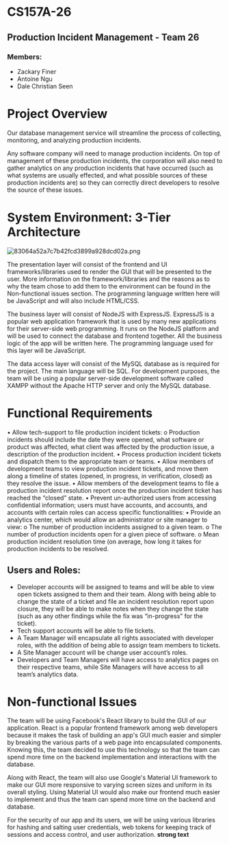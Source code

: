 # CS157A-26
## **Production Incident Management - Team 26**
### Members:
* Zackary Finer
* Antoine Ngu
* Dale Christian Seen

# Project Overview
Our database management service will streamline the process of collecting, monitoring, and analyzing production incidents.

Any software company will need to manage production incidents. On top of management of these production incidents, the corporation will also need to gather analytics on any production incidents that have occurred (such as what systems are usually effected, and what possible sources of these production incidents are) so they can correctly direct developers to resolve the source of these issues.

# System Environment: 3-Tier Architecture

![83064a52a7c7b42fcd3899a928dcd02a.png](:/01988e3dd53c497aa0cf61b100e623fe)

The presentation layer will consist of the frontend and UI frameworks/libraries used to render the GUI that will be presented to the user. More information on the framework/libraries and the reasons as to why the team chose to add them to the environment can be found in the Non-functional issues section. The programming language written here will be JavaScript and will also include HTML/CSS.

The business layer will consist of NodeJS with ExpressJS. ExpressJS is a popular web application framework that is used by many new applications for their server-side web programming. It runs on the NodeJS platform and will be used to connect the database and frontend together. All the business logic of the app will be written here. The programming language used for this layer will be JavaScript.

The data access layer will consist of the MySQL database as is required for the project. The main language will be SQL. For development purposes, the team will be using a popular server-side development software called XAMPP without the Apache HTTP server and only the MySQL database.  

# Functional Requirements
•	Allow tech-support to file production incident tickets:
o	Production incidents should include the date they were opened, what software or product was affected, what client was affected by the production issue, a description of the production incident.
•	Process production incident tickets and dispatch them to the appropriate team or teams.
•	Allow members of development teams to view production incident tickets, and move them along a timeline of states (opened, in progress, in verification, closed) as they resolve the issue.
•	Allow members of the development teams to file a production incident resolution report once the production incident ticket has reached the “closed” state.
•	Prevent un-authorized users from accessing confidential information; users must have accounts, and accounts, and accounts with certain roles can access specific functionalities:
•	Provide an analytics center, which would allow an administrator or site manager to view:
o	The number of production incidents assigned to a given team.
o	The number of production incidents open for a given piece of software.
o	Mean production incident resolution time (on average, how long it takes for production incidents to be resolved.

## Users and Roles:
- Developer accounts will be assigned to teams and will be able to view open tickets assigned to them and their team. Along with being able to change the state of a ticket and file an incident resolution report upon closure, they will be able to make notes when they change the state (such as any other findings while the fix was “in-progress” for the ticket).
- Tech support accounts will be able to file tickets.
- A Team Manager will encapsulate all rights associated with developer roles, with the addition of being able to assign team members to tickets.
- A Site Manager account will be change user account’s roles.
- Developers and Team Managers will have access to analytics pages on their respective teams, while Site Managers will have access to all team’s analytics data.

# Non-functional Issues
The team will be using Facebook's React library to build the GUI of our application. React is a popular frontend framework among web developers because it makes the task of building an app's GUI much easier and simpler by breaking the various parts of a web page into encapsulated components. Knowing this, the team decided to use this technology so that the team can spend more time on the backend implementation and interactions with the database.

Along with React, the team will also use Google's Material UI framework to make our GUI more responsive to varying screen sizes and uniform in its overall styling. Using Material UI would also make our frontend much easier to implement and thus the team can spend more time on the backend and database.

For the security of our app and its users, we will be using various libraries for hashing and salting user credentials, web tokens for keeping track of sessions and access control, and user authorization. **strong text**


